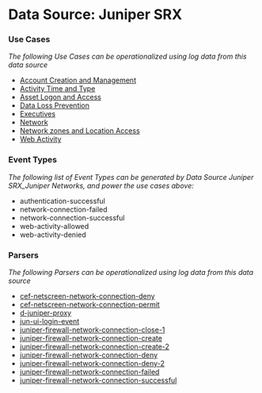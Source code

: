 Data Source: Juniper SRX
========================

### Use Cases

_The following Use Cases can be operationalized using log data from this data source_

* [Account Creation and Management](usecase_account_creation_and_management.md)
* [Activity Time  and Type](usecase_activity_time__and_type.md)
* [Asset Logon and Access](usecase_asset_logon_and_access.md)
* [Data Loss Prevention](usecase_data_loss_prevention.md)
* [Executives](usecase_executives.md)
* [Network](usecase_network.md)
* [Network zones and Location Access](usecase_network_zones_and_location_access.md)
* [Web Activity](usecase_web_activity.md)


### Event Types

_The following list of Event Types can be generated by Data Source Juniper SRX_Juniper Networks, and power the use cases above:_

- authentication-successful
- network-connection-failed
- network-connection-successful
- web-activity-allowed
- web-activity-denied


### Parsers

_The following Parsers can be operationalized using log data from this data source_

* [cef-netscreen-network-connection-deny](parserContent_cef-netscreen-network-connection-deny.md)
* [cef-netscreen-network-connection-permit](parserContent_cef-netscreen-network-connection-permit.md)
* [d-juniper-proxy](parserContent_d-juniper-proxy.md)
* [jun-ui-login-event](parserContent_jun-ui-login-event.md)
* [juniper-firewall-network-connection-close-1](parserContent_juniper-firewall-network-connection-close-1.md)
* [juniper-firewall-network-connection-create](parserContent_juniper-firewall-network-connection-create.md)
* [juniper-firewall-network-connection-create-2](parserContent_juniper-firewall-network-connection-create-2.md)
* [juniper-firewall-network-connection-deny](parserContent_juniper-firewall-network-connection-deny.md)
* [juniper-firewall-network-connection-deny-2](parserContent_juniper-firewall-network-connection-deny-2.md)
* [juniper-firewall-network-connection-failed](parserContent_juniper-firewall-network-connection-failed.md)
* [juniper-firewall-network-connection-successful](parserContent_juniper-firewall-network-connection-successful.md)
